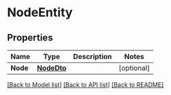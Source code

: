# NodeEntity

## Properties

Name | Type | Description | Notes
------------ | ------------- | ------------- | -------------
**Node** | [**NodeDto**](NodeDTO.md) |  | [optional] 

[[Back to Model list]](../README.md#documentation-for-models) [[Back to API list]](../README.md#documentation-for-api-endpoints) [[Back to README]](../README.md)


